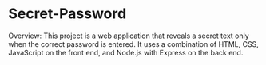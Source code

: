 # Secret-Password
Overview: This project is a web application that reveals a secret text only when the correct password is entered. It uses a combination of HTML, CSS, JavaScript on the front end, and Node.js with Express on the back end.
